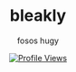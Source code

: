 <h1 align="center">bleakly</h1>
<p align="center">fosos hugy</p>

<a href="https://github.com/bleakly">
  <p align="center">
    <img src="https://komarev.com/ghpvc/?username=bleaklyv&color=blue" alt="Profile Views">
  </p>
</a>
